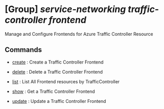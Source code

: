 # [Group] _service-networking traffic-controller frontend_

Manage and Configure Frontends for Azure Traffic Controller Resource

## Commands

- [create](/Commands/service-networking/traffic-controller/frontend/_create.md)
: Create a Traffic Controller Frontend

- [delete](/Commands/service-networking/traffic-controller/frontend/_delete.md)
: Delete a Traffic Controller Frontend

- [list](/Commands/service-networking/traffic-controller/frontend/_list.md)
: List All Frontend resources by TrafficController

- [show](/Commands/service-networking/traffic-controller/frontend/_show.md)
: Get a Traffic Controller Frontend

- [update](/Commands/service-networking/traffic-controller/frontend/_update.md)
: Update a Traffic Controller Frontend
